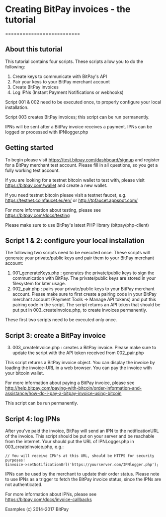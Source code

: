 # Creating BitPay invoices - the tutorial
==========================

## About this tutorial
This tutorial contains four scripts. These scripts allow you to do the following:
1) Create keys to communicate with BitPay's API
2) Pair your keys to your BitPay merchant account
3) Create BitPay invoices
4) Log IPNs (Instant Payment Notifications or webhooks)

Script 001 & 002 need to be executed once, to properly configure your local installation.

Script 003 creates BitPay invoices; this script can be run permanently.

IPNs will be sent after a BitPay invoice receives a payment. IPNs can be logged or processed with IPNlogger.php

## Getting started
To begin please visit https://test.bitpay.com/dashboard/signup and register for a BitPay merchant test account. Please fill in all questions, so you get a fully working test account.

If you are looking for a testnet bitcoin wallet to test with, please visit https://bitpay.com/wallet and
create a new wallet.

If you need testnet bitcoin please visit a testnet faucet, e.g. https://testnet.coinfaucet.eu/en/ or http://tpfaucet.appspot.com/

For more information about testing, please see https://bitpay.com/docs/testing

Please make sure to use BitPay's latest PHP library (bitpay/php-client)

## Script 1 & 2: configure your local installation
The following two scripts need to be executed once. These scripts will generate your private/public keys and pair them to your BitPay merchant account:
1. 001_generateKeys.php : generates the private/public keys to sign the communication with BitPay. The private/public keys are stored in your filesystem for later usage.
2. 002_pair.php : pairs your private/public keys to your BitPay merchant account. Please make sure to first create a pairing code in your BitPay merchant account (Payment Tools -> Manage API tokens) and put this pairing code in the script. The script returns an API token that should be put put in 003_createInvoice.php, to create invoices permanently.

These first two scripts need to be executed only once.

## Script 3: create a BitPay invoice
3. 003_createInvoice.php : creates a BitPay invoice. Please make sure to update the script with the API token received from 002_pair.php

This script returns a BitPay invoice object. You can display the invoice by loading the invoice-URL in a web browser. You can pay the invoice with your bitcoin wallet.

For more information about paying a BitPay invoice, please see http://help.bitpay.com/paying-with-bitcoin/order-information-and-assistance/how-do-i-pay-a-bitpay-invoice-using-bitcoin

This script can be run permanently.

## Script 4: log IPNs
After you've paid the invoice, BitPay will send an IPN to the notificationURL of the invoice. This script should be put on your server and be reachable from the internet. Your should put the URL of IPNLogger.php in 003_createInvoice.php, e.g.:
```
// You will receive IPN's at this URL, should be HTTPS for security purposes!
$invoice->setNotificationUrl('https://yourserver.com/IPNlogger.php');
```
IPNs can be used by the merchant to update their order status. Please note to use IPNs as a trigger to fetch the BitPay invoice status, since the IPNs are not authenticated.

For more information about IPNs, please see https://bitpay.com/docs/invoice-callbacks


Examples (c) 2014-2017 BitPay
